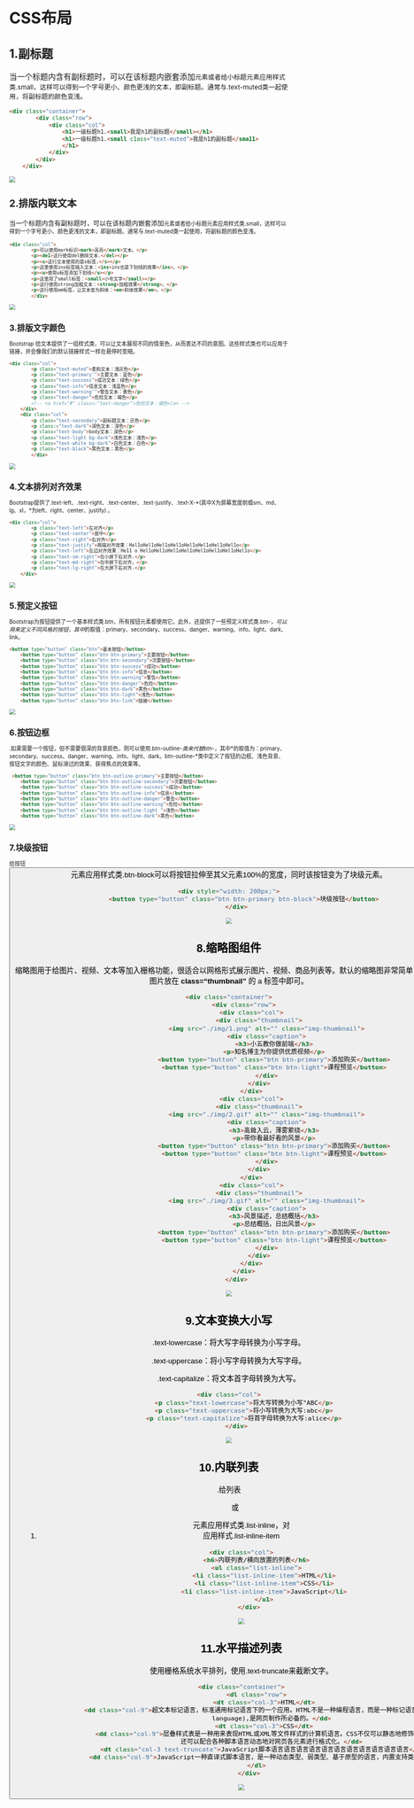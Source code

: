# 								CSS布局

## 1.副标题

当一个标题内含有副标题时，可以在该标题内嵌套添加<small>元素或者给小标题元素应用样式类.small，这样可以得到一个字号更小、颜色更浅的文本，即副标题。通常与.text-muted类一起使用，将副标题的颜色变浅。

```html
<div class="container">
        <div class="row">
            <div class="col">
                <h1>一级标题h1.<small>我是h1的副标题</small></h1>
                <h1>一级标题h1.<small c1ass="text-muted">我是h1的副标题</sma11>
                </h1>
            </div>
        </div>
    </div>
```

<img src="D:\Typora\Typora图片\1679919411092.png" style="zoom:67%;" />

## 2.排版内联文本

当一个标题内含有副标题时，可以在该标题内嵌套添加<small>元素或者给小标题元素应用样式类.small，这样可以得到一个字号更小、颜色更浅的文本，即副标题。通常与.text-muted类一起使用，将副标题的颜色变浅。

```html
<div class="col">
        <p>可以使用mark标识<mark>高亮</mark>文本。</p>
        <p><de1>这行使用del删除文本.</del></p>
        <p><s>这行文本使用的是s标签.</s></p>
        <p>这里使用ins标签插入文本：<ins>ins也是下划线的效果</ins>。</p>
        <p><u>使用u标签添加下划线</u></p>
        <p>这里用了small标签：<small>小号文字</small></p>
        <p>这行使用strong加粗文本：<strong>加粗效果</strong>。</p>
        <p>这行使用em标签，让文本变为斜体：<em>斜体效果</em>。</p>
        </div>
```

<img src="D:\Typora\Typora图片\1679919512146.png" style="zoom:67%;" />

## 3.排版文字颜色

Bootstrap 给文本提供了一组样式类，可以让文本展现不同的情景色，从而表达不同的意图。这些样式类也可以应用于链接，并会像我们的默认链接样式一样在悬停时变暗。

```html
<div class="col">
        <p class="text-muted">柔和文本：浅灰色</p>
        <p class="text-primary'">主要文本：蓝色</p>
        <p class="text-success">成功文本：绿色</p>
        <p class="text-info">信息文本：浅蓝色</p>
        <p class="text-warning'">警告文本：黄色</p>
        <p class="text-danger">危险文本：褐色</p>
        <!-- <a href="#" class=:"text-danger">危险文本：褐色</a> -->
    </div>
    <div class="col">
        <p class="text-secondary">副标题文本：灰色</p>
        <p class:="text-dark">深色文本：深色</p>
        <p class="text-body">body文本：深色</p>
        <p class="text-light bg-dark">浅色文本：浅色</p>
        <p class="text-white bg-dark">白色文本：白色</p>
        <p class="text-black">黑色文本：黑色</p>
        </div>
```

<img src="D:\Typora\Typora图片\1679919600727.png" style="zoom:67%;" />

## 4.文本排列对齐效果

Bootstrap提供了.text-left、.text-right、.text-center、.text-justify、.text-X-*(其中X为屏幕宽度前缀sm、md、lg、xl，*为left、right、center、justify) 。 

```html
<div class="col">
        <p class="text-left">左对齐</p>
        <p class="text-center">居中</p>
        <p class="text-right">右对齐</p>
        <p class="text-justify">两端对齐效果：Hel1oHel1oHel1oHel1oHel1oHel1oHel1oHel1o</p>
        <p class="text-left">左边对齐效果：He11 o Hel1oHel1oHel1oHel1oHel1oHel1oHel1oHel1o</p>
        <p class="text-sm-right">在小屏下右对齐.</p>
        <p class="text-md-right">在中屏下右对齐，</p>
        <p class="text-lg-right">在大屏下右对齐.</p>
    </div>
```

<img src="D:\Typora\Typora图片\1679919681326.png" style="zoom:67%;" />

## 5.预定义按钮

 Bootstrap为按钮提供了一个基本样式类.btn，所有按钮元素都使用它。此外，还提供了一些预定义样式类.btn-*，可以用来定义不同风格的按钮，其中*的取值：primary、secondary、success、danger、warning、info、light、dark、link。

```html
<button type="button" class="btn">基本按钮</button>
    <button type="button" class="btn btn-primary">主要按钮</button>
    <button type="button" class="btn btn-secondary">次要按钮</button>
    <button type="button" class="btn btn-success">成功</button>
    <button type="button" class="btn btn-info">信息</button>
    <button type="button" class="btn btn-warning">警告</button>
    <button type="button" class="btn btn-danger">危险</button>
    <button type="button" class="btn btn-dark">黑色</button>
    <button type="button" class="btn btn-light">浅色</button>
    <button type="button" class="btn btn-link">链接</button>
```

<img src="D:\Typora\Typora图片\1679919778206.png" style="zoom:67%;" />

## 6.按钮边框

.如果需要一个按钮，但不需要很深的背景颜色，则可以使用.btn-outline-*类来代替btn-*，其中*的取值为：primary、secondary、success、danger、warning、info、light、dark。btn-outline-*类中定义了按钮的边框、浅色背景、按钮文字的颜色、鼠标滑过的效果、获得焦点的效果等。

```html
 <button type="button" class="btn btn-outline-primary">主要按钮</button>
    <button type="button" class="btn btn-outline-secondary">次要按钮</button>
    <button type="button" class="btn btn-outline-success">成功</button>
    <button type="button" class="btn btn-outline-info">信息</button>
    <button type="button" class="btn btn-outline-danger">警告</button>
    <button type="button" class="btn btn-outline-warning">危险</button>
    <button type="button" class="btn btn-outline-light ">浅色</button>
    <button type="button" class="btn btn-outline-dark">黑色</button>
```

<img src="D:\Typora\Typora图片\1679919849165.png" style="zoom:67%;" />

## 7.块级按钮

给按钮<button>元素应用样式类.btn-block可以将按钮拉伸至其父元素100%的宽度，同时该按钮变为了块级元素。

```html
<div style="width: 200px;">
        <button type="button" class="btn btn-primary btn-block">块级按钮</button>
    </div>
```

<img src="D:\Typora\Typora图片\1679919923151.png" style="zoom:67%;" />

## 8.缩略图组件

缩略图用于给图片、视频、文本等加入栅格功能，很适合以网格形式展示图片、视频、商品列表等。默认的缩略图非常简单，只需把图片放在 **class=“thumbnail”** 的 a 标签中即可。

```html
<div class="container">
        <div class="row">
            <div class="col">
                <div class="thumbnail">
                    <img src="./img/1.png" alt="" class="img-thumbnail">
                    <div class="caption">
                        <h3>小五教你做前端</h3>
                        <p>知名博主为你提供优质视频</p>
                        <button type="button" class="btn btn-primary">添加购买</button>
                        <button type="button" class="btn btn-light">课程预览</button>
                    </div>
                </div>
            </div>
            <div class="col">
                <div class="thumbnail">
                    <img src="./img/2.gif" alt="" class="img-thumbnail">
                    <div class="caption">
                        <h3>高耸入云，薄雾萦绕</h3>
                        <p>带你看最好看的风景</p>
                        <button type="button" class="btn btn-primary">添加购买</button>
                        <button type="button" class="btn btn-light">课程预览</button>
                    </div>
                </div>
            </div>
            <div class="col">
                <div class="thumbnail">
                    <img src="./img/3.gif" alt="" class="img-thumbnail">
                    <div class="caption">
                        <h3>风景描述，总结概括</h3>
                        <p>总结概括，日出风景</p>
                        <button type="button" class="btn btn-primary">添加购买</button>
                        <button type="button" class="btn btn-light">课程预览</button>
                    </div>
                </div>
            </div>
        </div>
    </div>
```

<img src="D:\Typora\Typora图片\1679920002845.png" style="zoom:67%;" />

## 9.文本变换大小写

.text-lowercase：将大写字母转换为小写字母。

.text-uppercase：将小写字母转换为大写字母。

.text-capitalize：将文本首字母转换为大写。 

```html
<div class="col">
        <p class="text-lowercase">将大写转换为小写"ABC</p>
        <p class="text-uppercase">将小写转换为大写:abc</p>
        <p class="text-capitalize">将首字母转换为大写:alice</p>
    </div>
```

<img src="D:\Typora\Typora图片\1679920089037.png" style="zoom:67%;" />

## 10.内联列表

.给列表<ul>或<ol>元素应用样式类.list-inline，对<li>应用样式.list-inline-item

```html
<div class="col">
        <h6>内联列表/横向放置的列表</h6>
        <ul class="list-inline">
            <li class="list-inline-item">HTML</li>
            <li class="list-inline-item">CSS</li>
            <li class="list-inline-item">JavaScript</li>
            </u1>
    </div>
```

<img src="D:\Typora\Typora图片\1679920220010.png" style="zoom:67%;" />

## 11.水平描述列表

使用栅格系统水平排列，使用.text-truncate来截断文字。

```html
<div class="container">
        <dl class="row">
            <dt class="col-3">HTML</dt>
            <dd class="col-9">超文本标记语言，标准通用标记语言下的一个应用。HTML不是一种编程语言，而是一种标记语言(markup
                language),是网页制作所必备的。</dd>
            <dt class="col-3">CSS</dt>
            <dd class="col-9">层叠样式表是一种用来表现HTML或XML等文件样式的计算机语言。CSS不仅可以静态地修饰网页，
                还可以配合各种脚本语言动态地对网页各元素进行格式化。</dd>
            <dt class="col-3 text-truncate">JavaScript脚本语言语言语言语言语言语言语言语言语言语言语言</dt>
            <dd class="col-9">JavaScript一种直译式脚本语言，是一种动态类型、弱类型、基于原型的语言，内置支持类型</dd>
        </dl>
    </div>
```

<img src="D:\Typora\Typora图片\1679920280563.png" style="zoom:67%;" />